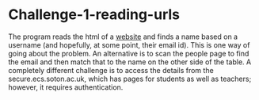# Challenge-1-reading-urls
The program reads the html of a <a href='https://www.ecs.soton.ac.uk/people/'>website</a> and finds a name based on a username (and hopefully, at some point, their email id). This is one way of going about the problem. An alternative is to scan the people page to find the email and then match that to the name on the other side of the table. A completely different challenge is to access the details from the secure.ecs.soton.ac.uk, which has pages for students as well as teachers; however, it requires authentication.
